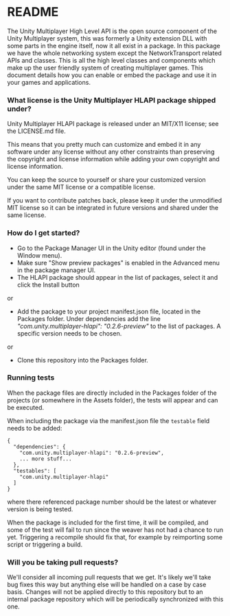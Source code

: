 # README #

The Unity Multiplayer High Level API is the open source component of the Unity Multiplayer system, this was formerly a Unity extension DLL with some parts in the engine itself, now it all exist in a package. In this package we have the whole networking system except the NetworkTransport related APIs and classes. This is all the high level classes and components which make up the user friendly system of creating multiplayer games. This document details how you can enable or embed the package and use it in your games and applications.

### What license is the Unity Multiplayer HLAPI package shipped under? ###
Unity Multiplayer HLAPI package is released under an MIT/X11 license; see the LICENSE.md file.

This means that you pretty much can customize and embed it in any software under any license without any other constraints than preserving the copyright and license information while adding your own copyright and license information.

You can keep the source to yourself or share your customized version under the same MIT license or a compatible license.

If you want to contribute patches back, please keep it under the unmodified MIT license so it can be integrated in future versions and shared under the same license.

### How do I get started? ###
* Go to the Package Manager UI in the Unity editor (found under the Window menu).
* Make sure "Show preview packages" is enabled in the Advanced menu in the package manager UI.
* The HLAPI package should appear in the list of packages, select it and click the Install button

or

* Add the package to your project manifest.json file, located in the Packages folder. Under dependencies add the line _"com.unity.multiplayer-hlapi": "0.2.6-preview"_ to the list of packages. A specific version needs to be chosen.

or

* Clone this repository into the Packages folder.

### Running tests ###

When the package files are directly included in the Packages folder of the projects (or somewhere in the Assets folder), the tests will appear and can be executed. 

When including the package via the manifest.json file the `testable` field needs to be added:

```
{
  "dependencies": {
    "com.unity.multiplayer-hlapi": "0.2.6-preview",
    ... more stuff...
  },
  "testables": [
    "com.unity.multiplayer-hlapi"
  ]
}
```

where there referenced package number should be the latest or whatever version is being tested.

When the package is included for the first time, it will be compiled, and some of the test will fail to run since the weaver has not had a chance to run yet. Triggering a recompile should fix that, for example by reimporting some script or triggering a build.

### Will you be taking pull requests? ###
We'll consider all incoming pull requests that we get. It's likely we'll take bug fixes this way but anything else will be handled on a case by case basis. Changes will not be applied directly to this repository but to an internal package repository which will be periodically synchronized with this one.